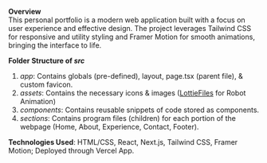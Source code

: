**Overview** <br>
This personal portfolio is a modern web application built with a focus on user experience and effective design. The project leverages Tailwind CSS for responsive and utility styling and Framer Motion for smooth animations, bringing the interface to life.

**Folder Structure of _src_** <br>
1) _app_: Contains globals (pre-defined), layout, page.tsx (parent file), & custom favicon.
2) _assets_: Contains the necessary icons & images ([LottieFiles](https://lottiefiles.com/free-animation/robotsaludando-ZnoACNm8G9) for Robot Animation)
3) _components_: Contains reusable snippets of code stored as components.
4) _sections_: Contains program files (children) for each portion of the webpage (Home, About, Experience, Contact, Footer).

**Technologies Used**: HTML/CSS, React, Next.js, Tailwind CSS, Framer Motion; Deployed through Vercel App.
